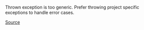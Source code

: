 Thrown exception is too generic.
 Prefer throwing project specific exceptions to handle error cases.
 
 [Source](https://github.com/arturbosch/detekt/)